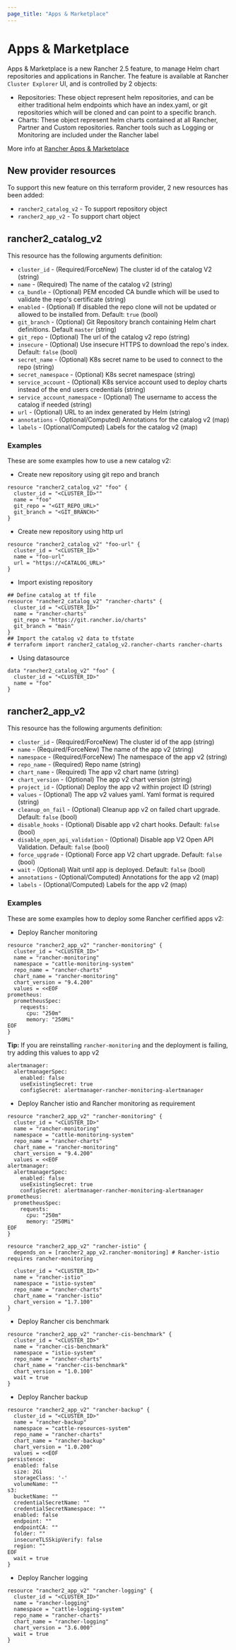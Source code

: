 ```yaml
---
page_title: "Apps & Marketplace"
---
```


# Apps & Marketplace

Apps & Marketplace is a new Rancher 2.5 feature, to manage Helm chart repositories and applications in Rancher. The feature is available at Rancher `Cluster Explorer` UI, and is controlled by 2 objects:

* Repositories: These object represent helm repositories, and can be either traditional helm endpoints which have an index.yaml, or git repositories which will be cloned and can point to a specific branch. 
* Charts: These object represent helm charts contained at all Rancher, Partner and Custom repositories. Rancher tools such as Logging or Monitoring are included under the Rancher label

More info at [Rancher Apps & Marketplace](https://rancher.com/docs/rancher/v2.x/en/helm-charts/apps-marketplace/)

## New provider resources

To support this new feature on this terraform provider, 2 new resources has been added:
* `rancher2_catalog_v2` - To support repository object
* `rancher2_app_v2` - To support chart object


## rancher2_catalog_v2

This resource has the following arguments definition:

* `cluster_id` - (Required/ForceNew) The cluster id of the catalog V2 (string)
* `name` - (Required) The name of the catalog v2 (string)
* `ca_bundle` - (Optional) PEM encoded CA bundle which will be used to validate the repo's certificate (string)
* `enabled` - (Optional) If disabled the repo clone will not be updated or allowed to be installed from. Default: `true` (bool)
* `git_branch` - (Optional) Git Repository branch containing Helm chart definitions. Default `master` (string)
* `git_repo` - (Optional) The url of the catalog v2 repo (string)
* `insecure` - (Optional) Use insecure HTTPS to download the repo's index. Default: `false` (bool)
* `secret_name` - (Optional) K8s secret name to be used to connect to the repo (string)
* `secret_namespace` - (Optional) K8s secret namespace (string)
* `service_account` - (Optional) K8s service account used to deploy charts instead of the end users credentials (string)
* `service_account_namespace` - (Optional) The username to access the catalog if needed (string)
* `url` - (Optional) URL to an index generated by Helm (string)
* `annotations` - (Optional/Computed) Annotations for the catalog v2 (map)
* `labels` - (Optional/Computed) Labels for the catalog v2 (map)

### Examples

These are some examples how to use a new catalog v2:

* Create new repository using git repo and branch
```
resource "rancher2_catalog_v2" "foo" {
  cluster_id = "<CLUSTER_ID>""
  name = "foo"
  git_repo = "<GIT_REPO_URL>"
  git_branch = "<GIT_BRANCH>"
}
```

* Create new repository using http url
```
resource "rancher2_catalog_v2" "foo-url" {
  cluster_id = "<CLUSTER_ID>"
  name = "foo-url"
  url = "https://<CATALOG_URL>"
}
```

* Import existing repository

```
## Define catalog at tf file
resource "rancher2_catalog_v2" "rancher-charts" {
  cluster_id = "<CLUSTER_ID>"
  name = "rancher-charts"
  git_repo = "https://git.rancher.io/charts"
  git_branch = "main"
}
## Import the catalog v2 data to tfstate
# terraform import rancher2_catalog_v2.rancher-charts rancher-charts
```

* Using datasource

```
data "rancher2_catalog_v2" "foo" {
  cluster_id = "<CLUSTER_ID>"
  name = "foo"
}
```

## rancher2_app_v2

This resource has the following arguments definition:

* `cluster_id` - (Required/ForceNew) The cluster id of the app (string)
* `name` - (Required/ForceNew) The name of the app v2 (string)
* `namespace` - (Required/ForceNew) The namespace of the app v2 (string)
* `repo_name` - (Required) Repo name (string)
* `chart_name` - (Required) The app v2 chart name (string)
* `chart_version` - (Optional) The app v2 chart version (string)
* `project_id` - (Optional) Deploy the app v2 within project ID (string)
* `values` - (Optional) The app v2 values yaml. Yaml format is required (string)
* `cleanup_on_fail` - (Optional) Cleanup app v2 on failed chart upgrade. Default: `false` (bool)
* `disable_hooks` - (Optional) Disable app v2 chart hooks. Default: `false` (bool)
* `disable_open_api_validation` - (Optional) Disable app V2 Open API Validation. Default: `false` (bool)
* `force_upgrade` - (Optional) Force app V2 chart upgrade. Default: `false` (bool)
* `wait` - (Optional) Wait until app is deployed. Default: `false` (bool)
* `annotations` - (Optional/Computed) Annotations for the app v2 (map)
* `labels` - (Optional/Computed) Labels for the app v2 (map)

### Examples

These are some examples how to deploy some Rancher cerfified apps v2:

* Deploy Rancher monitoring

```
resource "rancher2_app_v2" "rancher-monitoring" {
  cluster_id = "<CLUSTER_ID>"
  name = "rancher-monitoring"
  namespace = "cattle-monitoring-system"
  repo_name = "rancher-charts"
  chart_name = "rancher-monitoring"
  chart_version = "9.4.200"
  values = <<EOF
prometheus:
  prometheusSpec:
    requests:
      cpu: "250m"
      memory: "250Mi"
EOF
}
```

**Tip:** If you are reinstalling `rancher-monitoring` and the deployment is failing, try adding this values to app v2

```
alertmanager:
  alertmanagerSpec:
    enabled: false
    useExistingSecret: true
    configSecret: alertmanager-rancher-monitoring-alertmanager
```

* Deploy Rancher istio and Rancher monitoring as requirement

```
resource "rancher2_app_v2" "rancher-monitoring" {
  cluster_id = "<CLUSTER_ID>"
  name = "rancher-monitoring"
  namespace = "cattle-monitoring-system"
  repo_name = "rancher-charts"
  chart_name = "rancher-monitoring"
  chart_version = "9.4.200"
  values = <<EOF
alertmanager:
  alertmanagerSpec:
    enabled: false
    useExistingSecret: true
    configSecret: alertmanager-rancher-monitoring-alertmanager
prometheus:
  prometheusSpec:
    requests:
      cpu: "250m"
      memory: "250Mi"
EOF
}

resource "rancher2_app_v2" "rancher-istio" {
  depends_on = [rancher2_app_v2.rancher-monitoring] # Rancher-istio requires rancher-monitoring
  
  cluster_id = "<CLUSTER_ID>"
  name = "rancher-istio"
  namespace = "istio-system"
  repo_name = "rancher-charts"
  chart_name = "rancher-istio"
  chart_version = "1.7.100"
}
```

* Deploy Rancher cis benchmark

```
resource "rancher2_app_v2" "rancher-cis-benchmark" {  
  cluster_id = "<CLUSTER_ID>"
  name = "rancher-cis-benchmark"
  namespace = "istio-system"
  repo_name = "rancher-charts"
  chart_name = "rancher-cis-benchmark"
  chart_version = "1.0.100"
  wait = true
}
```

* Deploy Rancher backup

```
resource "rancher2_app_v2" "rancher-backup" {  
  cluster_id = "<CLUSTER_ID>"
  name = "rancher-backup"
  namespace = "cattle-resources-system"
  repo_name = "rancher-charts"
  chart_name = "rancher-backup"
  chart_version = "1.0.200"
  values = <<EOF
persistence:
  enabled: false
  size: 2Gi
  storageClass: '-'
  volumeName: ""
s3:
  bucketName: ""
  credentialSecretName: ""
  credentialSecretNamespace: ""
  enabled: false
  endpoint: ""
  endpointCA: ""
  folder: ""
  insecureTLSSkipVerify: false
  region: ""
EOF
  wait = true
}
```

* Deploy Rancher logging

```
resource "rancher2_app_v2" "rancher-logging" {  
  cluster_id = "<CLUSTER_ID>"
  name = "rancher-logging"
  namespace = "cattle-logging-system"
  repo_name = "rancher-charts"
  chart_name = "rancher-logging"
  chart_version = "3.6.000"
  wait = true
}
```
